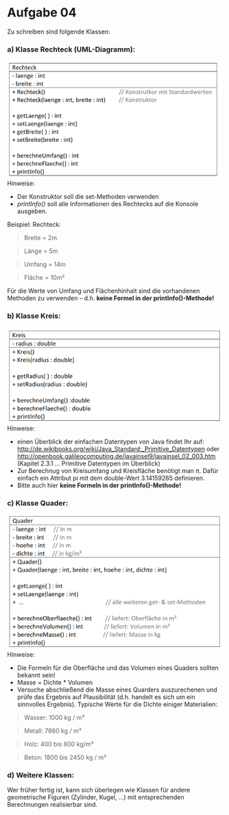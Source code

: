 # Aufgabe 04
Zu schreiben sind folgende Klassen:
### a) Klasse Rechteck (UML-Diagramm):
![](rechteck.png)
Hinweise:
- Der Konstruktor soll die set-Methoden verwenden
- *printInfo()* soll alle Informationen des Rechtecks auf die Konsole ausgeben.

Beispiel: Rechteck:
> Breite = 2m 

> Länge = 5m

> Umfang = 14m

> Fläche = 10m²

Für die Werte von Umfang und Flächenhinhalt sind die vorhandenen Methoden zu
verwenden – d.h. **keine Formel in der printInfo()-Methode!**

### b) Klasse Kreis:
![](kreis.png)
Hinweise:
- einen Überblick der einfachen Datentypen von Java findet Ihr auf:
http://de.wikibooks.org/wiki/Java_Standard:_Primitive_Datentypen
oder
http://openbook.galileocomputing.de/javainsel9/javainsel_02_003.htm
(Kapitel 2.3.1 ... Primitive Datentypen im Überblick)
- Zur Berechnug von Kreisumfang und Kreisfläche benötigt man π.
Dafür einfach ein Attribut pi mit dem double-Wert 3.14159265 definieren.
- Bitte auch hier **keine Formeln in der printInfo()-Methode!**

### c) Klasse Quader:
![](quader.png)
Hinweise:
- Die Formeln für die Oberfläche und das Volumen eines Quaders sollten bekannt sein!
- Masse = Dichte * Volumen
- Versuche abschließend die Masse eines Quarders auszurechenen und prüfe das
Ergebnis auf Plausibilität (d.h. handelt es sich um ein sinnvolles Ergebnis).
Typische Werte für die Dichte einiger Materialien:
> Wasser: 1000 kg / m³ 

> Metall: 7860 kg / m³

> Holz: 400 bis 800 kg/m³ 

> Beton: 1800 bis 2450 kg / m³

### d) Weitere Klassen:
Wer früher fertig ist, kann sich überlegen wie Klassen für andere geometrische Figuren
(Zylinder, Kugel, ...) mit entsprechenden Berechnungen realisierbar sind.
